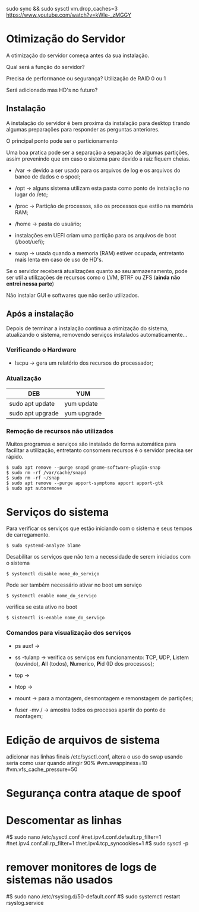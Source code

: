  sudo sync && sudo sysctl vm.drop_caches=3
https://www.youtube.com/watch?v=kWle-_zMGGY

# Otimização do Servidor

A otimização do servidor começa antes da sua instalação.

Qual será a função do servidor?

Precisa de performance ou segurança?
Utilização de RAID 0 ou 1 

Será adicionado mas HD's no futuro?

## Instalação 

A instalação do servidor é bem proxima da instalação para desktop tirando algumas preparações para responder as perguntas anteriores.

O principal ponto pode ser o particionamento

Uma boa pratica pode ser a separação a separação de algumas partições, assim prevenindo que em caso o sistema pare devido a raiz fiquem cheias.

* /var -> devido a ser usado para os arquivos de log e os arquivos do banco de dados e o spool;

* /opt -> alguns sistema utilizam esta pasta como ponto de instalação no lugar do /etc;

* /proc -> Partição de processos, são os processos que estão na memória RAM;

* /home -> pasta do usuário;

* instalações em UEFI criam uma partição para os arquivos de boot (/boot/uefi);

* swap -> usada quando a memoria (RAM) estiver ocupada, entretanto mais lenta em caso de uso de HD's.

Se o servidor receberá atualizações quanto ao seu armazenamento, pode ser util a utilizações de recursos como o LVM, BTRF ou ZFS (**ainda não entrei nessa parte**)

Não instalar GUI e softwares que não serão utilizados.

## Após a instalação
Depois de terminar a instalação continua a otimização do sistema, atualizando o sistema, removendo serviços instalados automaticamente...

### Verificando o Hardware
* lscpu -> gera um relatório dos recursos do processador;

### Atualização

DEB | YUM
-----|-------
sudo apt update | yum update
sudo apt upgrade | yum upgrade

### Remoção de recursos não utilizados

Muitos programas e serviços são instalado de forma automática para facilitar a utilização, entretanto consomem recursos é o servidor precisa ser rápido.

~~~~shell
$ sudo apt remove --purge snapd gnome-software-plugin-snap
$ sudo rm -rf /var/cache/snapd
$ sudo rm -rf ~/snap
$ sudo apt remove --purge apport-symptoms apport apport-gtk
$ sudo apt autoremove
~~~~

# Serviços do sistema
Para verificar os serviços que estão iniciando com o sistema e seus tempos de carregamento.

```$ sudo systemd-analyze blame ```

Desabilitar os serviços que não tem a necessidade de serem iniciados com o sistema

```$ systemctl disable nome_do_serviço ```

Pode ser também necessário ativar no boot um serviço

```$ systemctl enable nome_do_serviço ```

verifica se esta ativo no boot

```$ sistemctl is-enable nome_do_serviço ```

### Comandos para visualização dos serviços

* ps auxf -> 

* ss -tulanp -> verifica os serviços em funcionamento: **T**CP, **U**DP, **L**istem (ouvindo), **A**ll (todos), **N**umerico, **P**id (ID dos processos);

* top ->

* htop ->

* mount -> para a montagem, desmontagem e remonstagem de partições;

* fuser -mv / -> amostra todos os procesos apartir do ponto de montagem;

# Edição de arquivos de sistema

adicionar nas linhas finais /etc/sysctl.conf, altera o uso do swap usando seria como usar quando atingir 90%
#vm.swappiness=10
#vm.vfs_cache_pressure=50

# Segurança contra ataque de spoof
# Descomentar as linhas
#$ sudo nano /etc/sysctl.conf
        #net.ipv4.conf.default.rp_filter=1
        #net.ipv4.conf.all.rp_filter=1
        #net.ipv4.tcp_syncookies=1
#$  sudo sysctl -p

# remover monitores de logs de sistemas não usados
#$ sudo nano /etc/rsyslog.d/50-default.conf
#$ sudo systemctl restart rsyslog.service